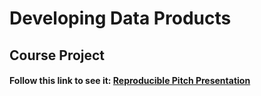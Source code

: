 # Developing Data Products

## Course Project
  
#### Follow this link to see it: [Reproducible Pitch Presentation](https://ptaal.github.io/Developing-Data-Products/assign4/reproduciblePitch/index.html#1)
